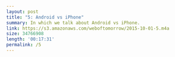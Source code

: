 ```yaml
---
layout: post
title: "5: Android vs iPhone"
summary: In which we talk about Android vs iPhone.
link: https://s3.amazonaws.com/weboftomorrow/2015-10-01-5.m4a
size: 34766908
length: '00:17:31'
permalink: /5
---
```

